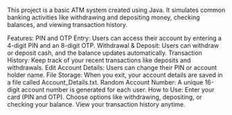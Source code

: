 This project is a basic ATM system created using Java. It simulates common banking activities like withdrawing and depositing money, checking balances, and viewing transaction history.

Features:
PIN and OTP Entry: Users can access their account by entering a 4-digit PIN and an 8-digit OTP.
Withdrawal & Deposit: Users can withdraw or deposit cash, and the balance updates automatically.
Transaction History: Keep track of your recent transactions like deposits and withdrawals.
Edit Account Details: Users can change their PIN or account holder name.
File Storage: When you exit, your account details are saved in a file called Account_Details.txt.
Random Account Number: A unique 16-digit account number is generated for each user.
How to Use:
Enter your card (PIN and OTP).
Choose options like withdrawing, depositing, or checking your balance.
View your transaction history anytime.
